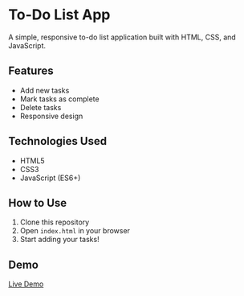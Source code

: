 # To-Do List App

A simple, responsive to-do list application built with HTML, CSS, and JavaScript.

## Features
- Add new tasks
- Mark tasks as complete
- Delete tasks
- Responsive design

## Technologies Used
- HTML5
- CSS3
- JavaScript (ES6+)

## How to Use
1. Clone this repository
2. Open `index.html` in your browser
3. Start adding your tasks!

## Demo
[Live Demo](https://isha0149.github.io/todo-list/)
